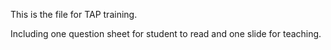 This is the file for TAP training.

Including one question sheet for student to read and one slide for teaching.
